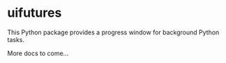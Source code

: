 # uifutures

This Python package provides a progress window for background Python tasks.

More docs to come...
